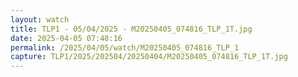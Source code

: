 ```yaml
---
layout: watch
title: TLP1 - 05/04/2025 - M20250405_074816_TLP_1T.jpg
date: 2025-04-05 07:48:16
permalink: /2025/04/05/watch/M20250405_074816_TLP_1
capture: TLP1/2025/202504/20250404/M20250405_074816_TLP_1T.jpg
---
```

